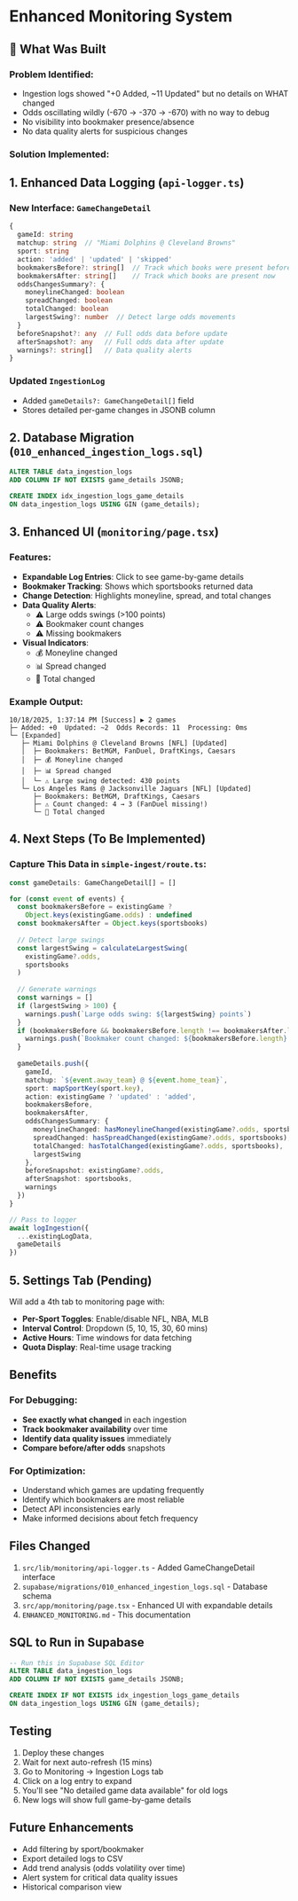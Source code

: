 # Enhanced Monitoring System

## 🎯 What Was Built

### **Problem Identified:**
- Ingestion logs showed "+0 Added, ~11 Updated" but no details on WHAT changed
- Odds oscillating wildly (-670 → -370 → -670) with no way to debug
- No visibility into bookmaker presence/absence
- No data quality alerts for suspicious changes

### **Solution Implemented:**

## 1. Enhanced Data Logging (`api-logger.ts`)

### New Interface: `GameChangeDetail`
```typescript
{
  gameId: string
  matchup: string  // "Miami Dolphins @ Cleveland Browns"
  sport: string
  action: 'added' | 'updated' | 'skipped'
  bookmakersBefore?: string[]  // Track which books were present before
  bookmakersAfter: string[]    // Track which books are present now
  oddsChangesSummary?: {
    moneylineChanged: boolean
    spreadChanged: boolean
    totalChanged: boolean
    largestSwing?: number  // Detect large odds movements
  }
  beforeSnapshot?: any  // Full odds data before update
  afterSnapshot?: any   // Full odds data after update
  warnings?: string[]   // Data quality alerts
}
```

### Updated `IngestionLog`
- Added `gameDetails?: GameChangeDetail[]` field
- Stores detailed per-game changes in JSONB column

## 2. Database Migration (`010_enhanced_ingestion_logs.sql`)

```sql
ALTER TABLE data_ingestion_logs
ADD COLUMN IF NOT EXISTS game_details JSONB;

CREATE INDEX idx_ingestion_logs_game_details 
ON data_ingestion_logs USING GIN (game_details);
```

## 3. Enhanced UI (`monitoring/page.tsx`)

### Features:
- **Expandable Log Entries**: Click to see game-by-game details
- **Bookmaker Tracking**: Shows which sportsbooks returned data
- **Change Detection**: Highlights moneyline, spread, and total changes
- **Data Quality Alerts**:
  - ⚠️ Large odds swings (>100 points)
  - ⚠️ Bookmaker count changes
  - ⚠️ Missing bookmakers
- **Visual Indicators**:
  - 💰 Moneyline changed
  - 📊 Spread changed
  - 🎯 Total changed

### Example Output:
```
10/18/2025, 1:37:14 PM [Success] ▶ 2 games
├─ Added: +0  Updated: ~2  Odds Records: 11  Processing: 0ms
└─ [Expanded]
   ├─ Miami Dolphins @ Cleveland Browns [NFL] [Updated]
   │  ├─ Bookmakers: BetMGM, FanDuel, DraftKings, Caesars
   │  ├─ 💰 Moneyline changed
   │  ├─ 📊 Spread changed
   │  └─ ⚠️ Large swing detected: 430 points
   └─ Los Angeles Rams @ Jacksonville Jaguars [NFL] [Updated]
      ├─ Bookmakers: BetMGM, DraftKings, Caesars
      ├─ ⚠️ Count changed: 4 → 3 (FanDuel missing!)
      └─ 🎯 Total changed
```

## 4. Next Steps (To Be Implemented)

### Capture This Data in `simple-ingest/route.ts`:
```typescript
const gameDetails: GameChangeDetail[] = []

for (const event of events) {
  const bookmakersBefore = existingGame ? 
    Object.keys(existingGame.odds) : undefined
  const bookmakersAfter = Object.keys(sportsbooks)
  
  // Detect large swings
  const largestSwing = calculateLargestSwing(
    existingGame?.odds, 
    sportsbooks
  )
  
  // Generate warnings
  const warnings = []
  if (largestSwing > 100) {
    warnings.push(`Large odds swing: ${largestSwing} points`)
  }
  if (bookmakersBefore && bookmakersBefore.length !== bookmakersAfter.length) {
    warnings.push(`Bookmaker count changed: ${bookmakersBefore.length} → ${bookmakersAfter.length}`)
  }
  
  gameDetails.push({
    gameId,
    matchup: `${event.away_team} @ ${event.home_team}`,
    sport: mapSportKey(sport.key),
    action: existingGame ? 'updated' : 'added',
    bookmakersBefore,
    bookmakersAfter,
    oddsChangesSummary: {
      moneylineChanged: hasMoneylineChanged(existingGame?.odds, sportsbooks),
      spreadChanged: hasSpreadChanged(existingGame?.odds, sportsbooks),
      totalChanged: hasTotalChanged(existingGame?.odds, sportsbooks),
      largestSwing
    },
    beforeSnapshot: existingGame?.odds,
    afterSnapshot: sportsbooks,
    warnings
  })
}

// Pass to logger
await logIngestion({
  ...existingLogData,
  gameDetails
})
```

## 5. Settings Tab (Pending)

Will add a 4th tab to monitoring page with:
- **Per-Sport Toggles**: Enable/disable NFL, NBA, MLB
- **Interval Control**: Dropdown (5, 10, 15, 30, 60 mins)
- **Active Hours**: Time windows for data fetching
- **Quota Display**: Real-time usage tracking

## Benefits

### For Debugging:
- **See exactly what changed** in each ingestion
- **Track bookmaker availability** over time
- **Identify data quality issues** immediately
- **Compare before/after odds** snapshots

### For Optimization:
- Understand which games are updating frequently
- Identify which bookmakers are most reliable
- Detect API inconsistencies early
- Make informed decisions about fetch frequency

## Files Changed

1. `src/lib/monitoring/api-logger.ts` - Added GameChangeDetail interface
2. `supabase/migrations/010_enhanced_ingestion_logs.sql` - Database schema
3. `src/app/monitoring/page.tsx` - Enhanced UI with expandable details
4. `ENHANCED_MONITORING.md` - This documentation

## SQL to Run in Supabase

```sql
-- Run this in Supabase SQL Editor
ALTER TABLE data_ingestion_logs
ADD COLUMN IF NOT EXISTS game_details JSONB;

CREATE INDEX IF NOT EXISTS idx_ingestion_logs_game_details 
ON data_ingestion_logs USING GIN (game_details);
```

## Testing

1. Deploy these changes
2. Wait for next auto-refresh (15 mins)
3. Go to Monitoring → Ingestion Logs tab
4. Click on a log entry to expand
5. You'll see "No detailed game data available" for old logs
6. New logs will show full game-by-game details

## Future Enhancements

- Add filtering by sport/bookmaker
- Export detailed logs to CSV
- Add trend analysis (odds volatility over time)
- Alert system for critical data quality issues
- Historical comparison view

